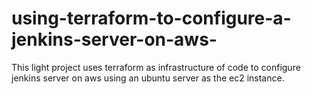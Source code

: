 # using-terraform-to-configure-a-jenkins-server-on-aws-
This light project uses terraform as infrastructure of code to configure jenkins server on aws using an ubuntu server as the ec2 instance. 
